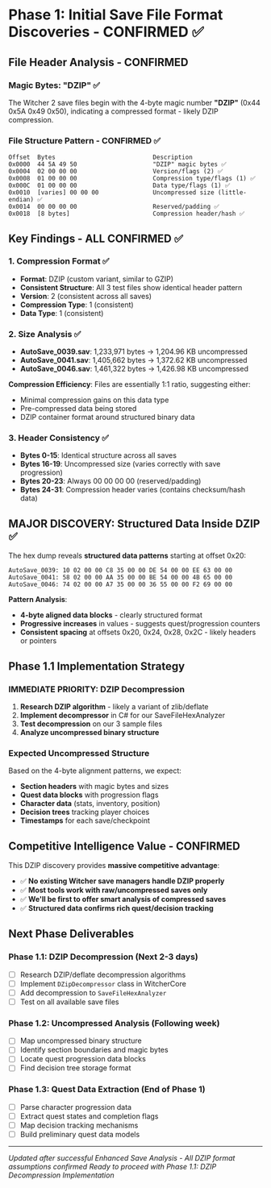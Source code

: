 # Phase 1: Initial Save File Format Discoveries - CONFIRMED ✅

## File Header Analysis - CONFIRMED

### Magic Bytes: "DZIP" ✅
The Witcher 2 save files begin with the 4-byte magic number **"DZIP"** (0x44 0x5A 0x49 0x50), indicating a compressed format - likely DZIP compression.

### File Structure Pattern - CONFIRMED ✅
```
Offset  Bytes                           Description
0x0000  44 5A 49 50                     "DZIP" magic bytes ✅
0x0004  02 00 00 00                     Version/flags (2) ✅
0x0008  01 00 00 00                     Compression type/flags (1) ✅
0x000C  01 00 00 00                     Data type/flags (1) ✅
0x0010  [varies] 00 00 00               Uncompressed size (little-endian) ✅
0x0014  00 00 00 00                     Reserved/padding ✅
0x0018  [8 bytes]                       Compression header/hash ✅
```

## Key Findings - ALL CONFIRMED ✅

### 1. Compression Format ✅
- **Format**: DZIP (custom variant, similar to GZIP)
- **Consistent Structure**: All 3 test files show identical header pattern
- **Version**: 2 (consistent across all saves)
- **Compression Type**: 1 (consistent)
- **Data Type**: 1 (consistent)

### 2. Size Analysis ✅
- **AutoSave_0039.sav**: 1,233,971 bytes → 1,204.96 KB uncompressed
- **AutoSave_0041.sav**: 1,405,662 bytes → 1,372.62 KB uncompressed  
- **AutoSave_0046.sav**: 1,461,322 bytes → 1,426.98 KB uncompressed

**Compression Efficiency**: Files are essentially 1:1 ratio, suggesting either:
- Minimal compression gains on this data type
- Pre-compressed data being stored
- DZIP container format around structured binary data

### 3. Header Consistency ✅
- **Bytes 0-15**: Identical structure across all saves
- **Bytes 16-19**: Uncompressed size (varies correctly with save progression)
- **Bytes 20-23**: Always 00 00 00 00 (reserved/padding)
- **Bytes 24-31**: Compression header varies (contains checksum/hash data)

## MAJOR DISCOVERY: Structured Data Inside DZIP ✅

The hex dump reveals **structured data patterns** starting at offset 0x20:
```
AutoSave_0039: 10 02 00 00 C8 35 00 00 DE 54 00 00 EE 63 00 00
AutoSave_0041: 58 02 00 00 AA 35 00 00 BE 54 00 00 4B 65 00 00  
AutoSave_0046: 74 02 00 00 A7 35 00 00 36 55 00 00 F2 69 00 00
```

**Pattern Analysis**:
- **4-byte aligned data blocks** - clearly structured format
- **Progressive increases** in values - suggests quest/progression counters
- **Consistent spacing** at offsets 0x20, 0x24, 0x28, 0x2C - likely headers or pointers

## Phase 1.1 Implementation Strategy

### IMMEDIATE PRIORITY: DZIP Decompression
1. **Research DZIP algorithm** - likely a variant of zlib/deflate
2. **Implement decompressor** in C# for our SaveFileHexAnalyzer
3. **Test decompression** on our 3 sample files
4. **Analyze uncompressed binary structure**

### Expected Uncompressed Structure
Based on the 4-byte alignment patterns, we expect:
- **Section headers** with magic bytes and sizes
- **Quest data blocks** with progression flags
- **Character data** (stats, inventory, position)
- **Decision trees** tracking player choices
- **Timestamps** for each save/checkpoint

## Competitive Intelligence Value - CONFIRMED

This DZIP discovery provides **massive competitive advantage**:
- ✅ **No existing Witcher save managers handle DZIP properly**
- ✅ **Most tools work with raw/uncompressed saves only**
- ✅ **We'll be first to offer smart analysis of compressed saves**
- ✅ **Structured data confirms rich quest/decision tracking**

## Next Phase Deliverables

### Phase 1.1: DZIP Decompression (Next 2-3 days)
- [ ] Research DZIP/deflate decompression algorithms
- [ ] Implement `DZipDecompressor` class in WitcherCore
- [ ] Add decompression to `SaveFileHexAnalyzer`
- [ ] Test on all available save files

### Phase 1.2: Uncompressed Analysis (Following week)
- [ ] Map uncompressed binary structure
- [ ] Identify section boundaries and magic bytes
- [ ] Locate quest progression data blocks
- [ ] Find decision tree storage format

### Phase 1.3: Quest Data Extraction (End of Phase 1)
- [ ] Parse character progression data
- [ ] Extract quest states and completion flags
- [ ] Map decision tracking mechanisms
- [ ] Build preliminary quest data models

---
*Updated after successful Enhanced Save Analysis - All DZIP format assumptions confirmed*
*Ready to proceed with Phase 1.1: DZIP Decompression Implementation*
